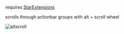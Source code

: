 requires [StarExtensions](https://github.com/StarExtensions/StarExtensions)


scrolls through actionbar groups with alt + scroll wheel

![altscroll](https://github.com/bongus-jive/actionbar-group-scrolling/assets/27874300/36579fc4-07b4-41cf-b23a-aa31909d565a)
